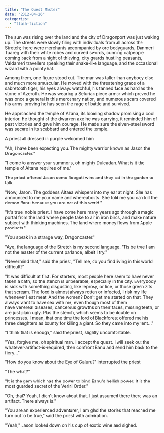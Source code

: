 ```yaml
---
title: "The Quest Master"
date: "2012-04-26"
categories: 
  - "flash-fiction"
---
```


The sun was rising over the land and the city of Dragonport was just waking up. The streets were slowly filing with individuals from all across the Stretch; there were merchants accompanied by orc bodyguards, Danmeri Tuareg with their white robes and curved swords, cunning catpeople coming back from a night of thieving, city guards hustling peasants, Valdameri travellers speaking their snake-like language, and the occasional wizard with a pointy hat.

Among them, one figure stood out. The man was taller than anybody else and much more smuscular. He moved with the threatening grace of a sabretooth tiger, his eyes always watchful, his tanned face as hard as the stone of Azeroth. He was wearing a Selurian piece armor which proved he was once a general in this mercenary nation, and numerous scars covered his arms, proving he has seen the rage of battle and survived.

He approached the temple of Altana, its looming shadow promising a cool interior. He thought of the dwarven axe he was carrying, it reminded him of past victories and gave him courage. He made sure the elven-steel sword was secure in its scabbard and entered the temple.

A priest all dressed in purple welcomed him.

"Ah, I have been expecting you. The mighty warrior known as Jason the Dragoncaster."

"I come to answer your summons, oh mighty Dulcadan. What is it the temple of Altana requires of me."

The priest offered Jason some Roogati wine and they sat in the garden to talk.

"Now, Jason. The goddess Altana whispers into my ear at night. She has announced to me your name and whereabouts. She told me you can kill the demon Banu because you are not of this world."

"It's true, noble priest. I have come here many years ago through a magic portal from the land where people take to air in iron birds, and make nature subject with thinking machines. The land where money flows from Apple products."

"You speak in a strange way, Dragoncaster."

"Aye, the language of the Stretch is my second language. 'Tis be true I am not the master of the current parlance, albeit I try."

"Nevermind that," said the priest, "Tell me, do you find living in this world difficult?"

"It was difficult at first. For starters, most people here seem to have never taken a bath, so the stench is unbearable, especially in the city. Everybody is sick with something disgusting, like leprosy, or lice, or those green zits that scream. The food is almost always rotten or infected, I risk my life whenever I eat meat. And the women? Don't get me started on that. They always want to have sex with me, even though most of them have venereal diseases, cancerous growths on their faces, missing teeth, or are just plain ugly. Plus the stench, which seems to be double on princesses. I mean, that one time the lord of Blackforest offered me his three daughters as bounty for killing a giant. So they came into my tent..."

"I think that is enough," said the priest, slightly uncomfortable.

"Yes, forgive me, oh spiritual man. I accept the quest. I will seek out the whatever-artifact-is-required, then confront Banu and send him back to the fiery..."

"How do you know about the Eye of Galuru?" interrupted the priest.

"The what?"

"It is the gem which has the power to bind Banu's hellish power. It is the most guarded secret of the Verini Order."

"Oh, that? Yeah, I didn't know about that. I just assumed there there was an artifact. There always is."

"You are an experienced adventurer, I am glad the stories that reached me turn out to be true," said the priest with admiration.

"Yeah," Jason looked down on his cup of exotic wine and sighed.
